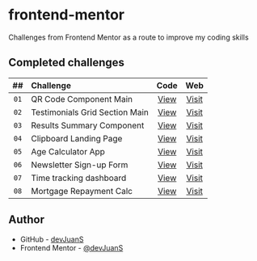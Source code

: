 # frontend-mentor

Challenges from Frontend Mentor as a route to improve my coding skills

## Completed challenges

|  ##  | Challenge                      |                                             Code                                             |                                         Web                                         |
| :--: | :----------------------------- | :------------------------------------------------------------------------------------------: | :---------------------------------------------------------------------------------: |
| `01` | QR Code Component Main         |     [View](https://github.com/devJuanS/frontend-mentor/tree/main/qr-code-component-main)     |     [Visit](https://devjuans.github.io/frontend-mentor/qr-code-component-main/)     |
| `02` | Testimonials Grid Section Main | [View](https://github.com/devJuanS/frontend-mentor/tree/main/testimonials-grid-section-main) | [Visit](https://devjuans.github.io/frontend-mentor/testimonials-grid-section-main/) |
| `03` | Results Summary Component      |   [View](https://github.com/devJuanS/frontend-mentor/tree/main/results-summary-component)    |   [Visit](https://devjuans.github.io/frontend-mentor/results-summary-component/)    |
| `04` | Clipboard Landing Page         |     [View](https://github.com/devJuanS/frontend-mentor/tree/main/clipboard-landing-page)     |     [Visit](https://devjuans.github.io/frontend-mentor/clipboard-landing-page/)     |
| `05` | Age Calculator App             |       [View](https://github.com/devJuanS/frontend-mentor/tree/main/age-calculator-app)       |       [Visit](https://devjuans.github.io/frontend-mentor/age-calculator-app/)       |
| `06` | Newsletter Sign-up Form        |       [View](https://github.com/devJuanS/frontend-mentor/tree/main/newsletter-sign-up)       |       [Visit](https://devjuans.github.io/frontend-mentor/newsletter-sign-up)        |
| `07` | Time tracking dashboard        |    [View](https://github.com/devJuanS/frontend-mentor/tree/main/time-tracking-dashboard)     |                   [Visit](https://time-tracking-fm.netlify.app/)                    |
| `08` | Mortgage Repayment Calc        |    [View](https://github.com/devJuanS/frontend-mentor/tree/main/mortgage-repayment-calc)     |                   [Visit](https://mortgage-calc-fm.netlify.app/)                    |

## Author

- GitHub - [devJuanS](https://github.com/devJuanS)
- Frontend Mentor - [@devJuanS](https://www.frontendmentor.io/profile/devJuanS)
